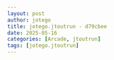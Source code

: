 ```yaml
---
layout: post
author: jotego
title: jotego.jtoutrun - d79cbee
date: 2025-05-16
categories: [Arcade, jtoutrun]
tags: [jotego.jtoutrun]
---
```


